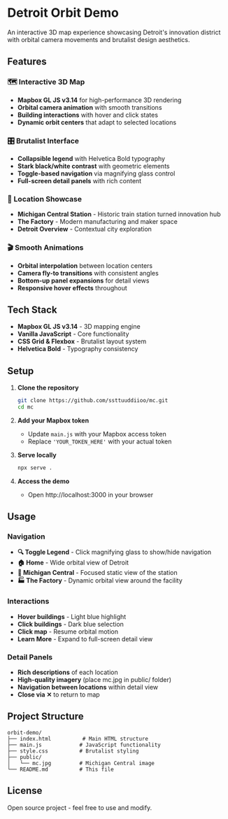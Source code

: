 # Detroit Orbit Demo

An interactive 3D map experience showcasing Detroit's innovation district with orbital camera movements and brutalist design aesthetics.

## Features

### 🗺️ Interactive 3D Map
- **Mapbox GL JS v3.14** for high-performance 3D rendering
- **Orbital camera animation** with smooth transitions
- **Building interactions** with hover and click states
- **Dynamic orbit centers** that adapt to selected locations

### 🎛️ Brutalist Interface
- **Collapsible legend** with Helvetica Bold typography
- **Stark black/white contrast** with geometric elements
- **Toggle-based navigation** via magnifying glass control
- **Full-screen detail panels** with rich content

### 📍 Location Showcase
- **Michigan Central Station** - Historic train station turned innovation hub
- **The Factory** - Modern manufacturing and maker space
- **Detroit Overview** - Contextual city exploration

### 🎬 Smooth Animations
- **Orbital interpolation** between location centers
- **Camera fly-to transitions** with consistent angles
- **Bottom-up panel expansions** for detail views
- **Responsive hover effects** throughout

## Tech Stack

- **Mapbox GL JS v3.14** - 3D mapping engine
- **Vanilla JavaScript** - Core functionality
- **CSS Grid & Flexbox** - Brutalist layout system
- **Helvetica Bold** - Typography consistency

## Setup

1. **Clone the repository**
   ```bash
   git clone https://github.com/ssttuuddiioo/mc.git
   cd mc
   ```

2. **Add your Mapbox token**
   - Update `main.js` with your Mapbox access token
   - Replace `'YOUR_TOKEN_HERE'` with your actual token

3. **Serve locally**
   ```bash
   npx serve .
   ```
   
4. **Access the demo**
   - Open http://localhost:3000 in your browser

## Usage

### Navigation
- **🔍 Toggle Legend** - Click magnifying glass to show/hide navigation
- **🏠 Home** - Wide orbital view of Detroit
- **🚂 Michigan Central** - Focused static view of the station
- **🏭 The Factory** - Dynamic orbital view around the facility

### Interactions
- **Hover buildings** - Light blue highlight
- **Click buildings** - Dark blue selection
- **Click map** - Resume orbital motion
- **Learn More** - Expand to full-screen detail view

### Detail Panels
- **Rich descriptions** of each location
- **High-quality imagery** (place mc.jpg in public/ folder)
- **Navigation between locations** within detail view
- **Close via ✕** to return to map

## Project Structure

```
orbit-demo/
├── index.html          # Main HTML structure
├── main.js            # JavaScript functionality
├── style.css          # Brutalist styling
├── public/
│   └── mc.jpg         # Michigan Central image
└── README.md          # This file
```

## License

Open source project - feel free to use and modify.